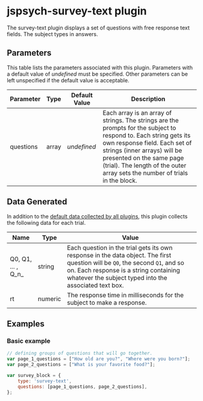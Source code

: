 # jspsych-survey-text plugin

The survey-text plugin displays a set of questions with free response text fields. The subject types in answers.

## Parameters

This table lists the parameters associated with this plugin. Parameters with a default value of *undefined* must be specified. Other parameters can be left unspecified if the default value is acceptable.

Parameter | Type | Default Value | Description
----------|------|---------------|------------
questions | array | *undefined* | Each array is an array of strings. The strings are the prompts for the subject to respond to. Each string gets its own response field. Each set of strings (inner arrays) will be presented on the same page (trial). The length of the outer array sets the number of trials in the block.

## Data Generated

In addition to the [default data collected by all plugins](), this plugin collects the following data for each trial.

Name | Type | Value
-----|------|------
Q0, Q1, ... , Q_n_ | string | Each question in the trial gets its own response in the data object. The first question will be `Q0`, the second `Q1`, and so on. Each response is a string containing whatever the subject typed into the associated text box.
rt | numeric | The response time in milliseconds for the subject to make a response. 

## Examples

### Basic example

```javascript
// defining groups of questions that will go together.
var page_1_questions = ["How old are you?", "Where were you born?"];
var page_2_questions = ["What is your favorite food?"];

var survey_block = {
    type: 'survey-text',
    questions: [page_1_questions, page_2_questions],
};
```
